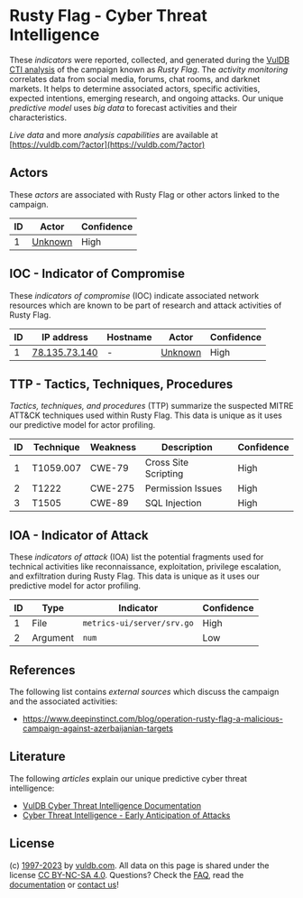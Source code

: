 # Rusty Flag - Cyber Threat Intelligence

These _indicators_ were reported, collected, and generated during the [VulDB CTI analysis](https://vuldb.com/?kb.cti) of the campaign known as _Rusty Flag_. The _activity monitoring_ correlates data from social media, forums, chat rooms, and darknet markets. It helps to determine associated actors, specific activities, expected intentions, emerging research, and ongoing attacks. Our unique _predictive model_ uses _big data_ to forecast activities and their characteristics.

_Live data_ and more _analysis capabilities_ are available at [https://vuldb.com/?actor](https://vuldb.com/?actor)

## Actors

These _actors_ are associated with Rusty Flag or other actors linked to the campaign.

ID | Actor | Confidence
-- | ----- | ----------
1 | [Unknown](https://vuldb.com/?actor.unknown) | High

## IOC - Indicator of Compromise

These _indicators of compromise_ (IOC) indicate associated network resources which are known to be part of research and attack activities of Rusty Flag.

ID | IP address | Hostname | Actor | Confidence
-- | ---------- | -------- | ----- | ----------
1 | [78.135.73.140](https://vuldb.com/?ip.78.135.73.140) | - | [Unknown](https://vuldb.com/?actor.unknown) | High

## TTP - Tactics, Techniques, Procedures

_Tactics, techniques, and procedures_ (TTP) summarize the suspected MITRE ATT&CK techniques used within Rusty Flag. This data is unique as it uses our predictive model for actor profiling.

ID | Technique | Weakness | Description | Confidence
-- | --------- | -------- | ----------- | ----------
1 | T1059.007 | CWE-79 | Cross Site Scripting | High
2 | T1222 | CWE-275 | Permission Issues | High
3 | T1505 | CWE-89 | SQL Injection | High

## IOA - Indicator of Attack

These _indicators of attack_ (IOA) list the potential fragments used for technical activities like reconnaissance, exploitation, privilege escalation, and exfiltration during Rusty Flag. This data is unique as it uses our predictive model for actor profiling.

ID | Type | Indicator | Confidence
-- | ---- | --------- | ----------
1 | File | `metrics-ui/server/srv.go` | High
2 | Argument | `num` | Low

## References

The following list contains _external sources_ which discuss the campaign and the associated activities:

* https://www.deepinstinct.com/blog/operation-rusty-flag-a-malicious-campaign-against-azerbaijanian-targets

## Literature

The following _articles_ explain our unique predictive cyber threat intelligence:

* [VulDB Cyber Threat Intelligence Documentation](https://vuldb.com/?kb.cti)
* [Cyber Threat Intelligence - Early Anticipation of Attacks](https://www.scip.ch/en/?labs.20201022)

## License

(c) [1997-2023](https://vuldb.com/?kb.changelog) by [vuldb.com](https://vuldb.com/?kb.about). All data on this page is shared under the license [CC BY-NC-SA 4.0](https://creativecommons.org/licenses/by-nc-sa/4.0/). Questions? Check the [FAQ](https://vuldb.com/?kb.faq), read the [documentation](https://vuldb.com/?kb) or [contact us](https://vuldb.com/?contact)!
